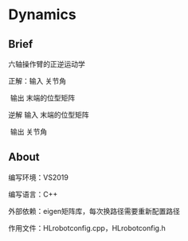 # Dynamics

## Brief

六轴操作臂的正逆运动学

正解：输入  关节角

​            输出  末端的位型矩阵

逆解     输入  末端的位型矩阵

​            输出	关节角

## About

编写环境：VS2019

编写语言：C++

外部依赖：eigen矩阵库，每次换路径需要重新配置路径

作用文件：HLrobotconfig.cpp，HLrobotconfig.h